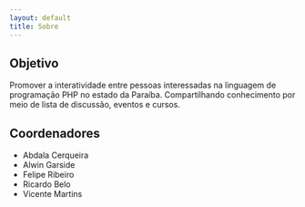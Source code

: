 ```yaml
---
layout: default
title: Sobre
---
```


<h2>Objetivo</h2>
<p>Promover a interatividade entre pessoas interessadas na linguagem de programação PHP no estado da Paraíba. Compartilhando conhecimento por meio de lista de discussão, eventos e cursos.</p>
<h2>Coordenadores</h2>
<ul>
    <li>Abdala Cerqueira</li>
    <li>Alwin Garside</li>
    <li>Felipe Ribeiro</li>
    <li>Ricardo Belo</li>
    <li>Vicente Martins</li>
</ul>